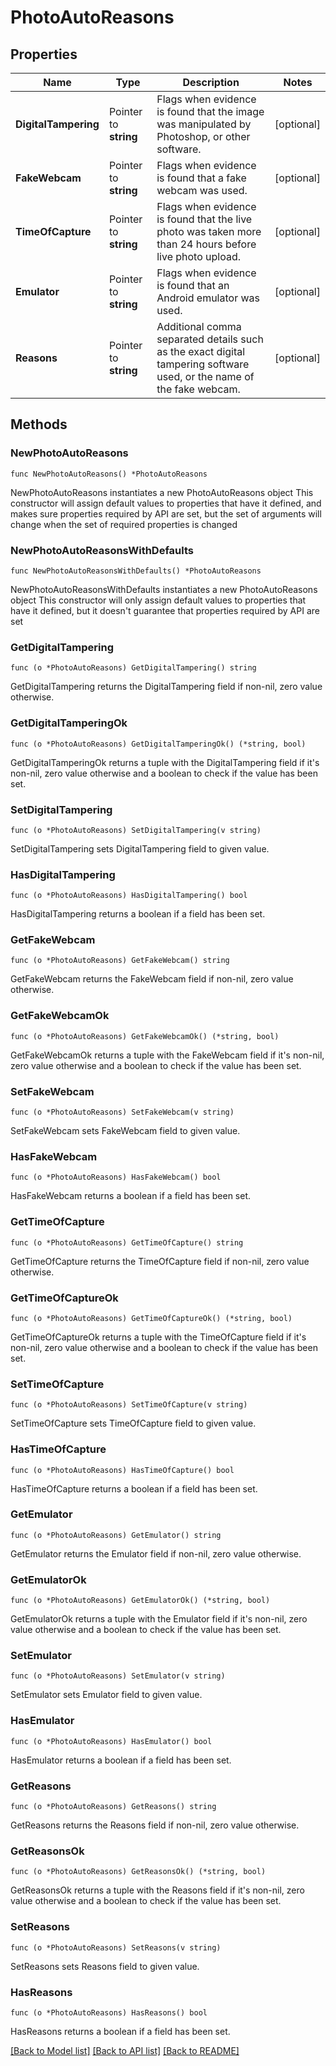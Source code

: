 # PhotoAutoReasons

## Properties

Name | Type | Description | Notes
------------ | ------------- | ------------- | -------------
**DigitalTampering** | Pointer to **string** | Flags when evidence is found that the image was manipulated by Photoshop, or other software. | [optional] 
**FakeWebcam** | Pointer to **string** | Flags when evidence is found that a fake webcam was used. | [optional] 
**TimeOfCapture** | Pointer to **string** | Flags when evidence is found that the live photo was taken more than 24 hours before live photo upload. | [optional] 
**Emulator** | Pointer to **string** | Flags when evidence is found that an Android emulator was used. | [optional] 
**Reasons** | Pointer to **string** | Additional comma separated details such as the exact digital tampering software used, or the name of the fake webcam. | [optional] 

## Methods

### NewPhotoAutoReasons

`func NewPhotoAutoReasons() *PhotoAutoReasons`

NewPhotoAutoReasons instantiates a new PhotoAutoReasons object
This constructor will assign default values to properties that have it defined,
and makes sure properties required by API are set, but the set of arguments
will change when the set of required properties is changed

### NewPhotoAutoReasonsWithDefaults

`func NewPhotoAutoReasonsWithDefaults() *PhotoAutoReasons`

NewPhotoAutoReasonsWithDefaults instantiates a new PhotoAutoReasons object
This constructor will only assign default values to properties that have it defined,
but it doesn't guarantee that properties required by API are set

### GetDigitalTampering

`func (o *PhotoAutoReasons) GetDigitalTampering() string`

GetDigitalTampering returns the DigitalTampering field if non-nil, zero value otherwise.

### GetDigitalTamperingOk

`func (o *PhotoAutoReasons) GetDigitalTamperingOk() (*string, bool)`

GetDigitalTamperingOk returns a tuple with the DigitalTampering field if it's non-nil, zero value otherwise
and a boolean to check if the value has been set.

### SetDigitalTampering

`func (o *PhotoAutoReasons) SetDigitalTampering(v string)`

SetDigitalTampering sets DigitalTampering field to given value.

### HasDigitalTampering

`func (o *PhotoAutoReasons) HasDigitalTampering() bool`

HasDigitalTampering returns a boolean if a field has been set.

### GetFakeWebcam

`func (o *PhotoAutoReasons) GetFakeWebcam() string`

GetFakeWebcam returns the FakeWebcam field if non-nil, zero value otherwise.

### GetFakeWebcamOk

`func (o *PhotoAutoReasons) GetFakeWebcamOk() (*string, bool)`

GetFakeWebcamOk returns a tuple with the FakeWebcam field if it's non-nil, zero value otherwise
and a boolean to check if the value has been set.

### SetFakeWebcam

`func (o *PhotoAutoReasons) SetFakeWebcam(v string)`

SetFakeWebcam sets FakeWebcam field to given value.

### HasFakeWebcam

`func (o *PhotoAutoReasons) HasFakeWebcam() bool`

HasFakeWebcam returns a boolean if a field has been set.

### GetTimeOfCapture

`func (o *PhotoAutoReasons) GetTimeOfCapture() string`

GetTimeOfCapture returns the TimeOfCapture field if non-nil, zero value otherwise.

### GetTimeOfCaptureOk

`func (o *PhotoAutoReasons) GetTimeOfCaptureOk() (*string, bool)`

GetTimeOfCaptureOk returns a tuple with the TimeOfCapture field if it's non-nil, zero value otherwise
and a boolean to check if the value has been set.

### SetTimeOfCapture

`func (o *PhotoAutoReasons) SetTimeOfCapture(v string)`

SetTimeOfCapture sets TimeOfCapture field to given value.

### HasTimeOfCapture

`func (o *PhotoAutoReasons) HasTimeOfCapture() bool`

HasTimeOfCapture returns a boolean if a field has been set.

### GetEmulator

`func (o *PhotoAutoReasons) GetEmulator() string`

GetEmulator returns the Emulator field if non-nil, zero value otherwise.

### GetEmulatorOk

`func (o *PhotoAutoReasons) GetEmulatorOk() (*string, bool)`

GetEmulatorOk returns a tuple with the Emulator field if it's non-nil, zero value otherwise
and a boolean to check if the value has been set.

### SetEmulator

`func (o *PhotoAutoReasons) SetEmulator(v string)`

SetEmulator sets Emulator field to given value.

### HasEmulator

`func (o *PhotoAutoReasons) HasEmulator() bool`

HasEmulator returns a boolean if a field has been set.

### GetReasons

`func (o *PhotoAutoReasons) GetReasons() string`

GetReasons returns the Reasons field if non-nil, zero value otherwise.

### GetReasonsOk

`func (o *PhotoAutoReasons) GetReasonsOk() (*string, bool)`

GetReasonsOk returns a tuple with the Reasons field if it's non-nil, zero value otherwise
and a boolean to check if the value has been set.

### SetReasons

`func (o *PhotoAutoReasons) SetReasons(v string)`

SetReasons sets Reasons field to given value.

### HasReasons

`func (o *PhotoAutoReasons) HasReasons() bool`

HasReasons returns a boolean if a field has been set.


[[Back to Model list]](../README.md#documentation-for-models) [[Back to API list]](../README.md#documentation-for-api-endpoints) [[Back to README]](../README.md)


